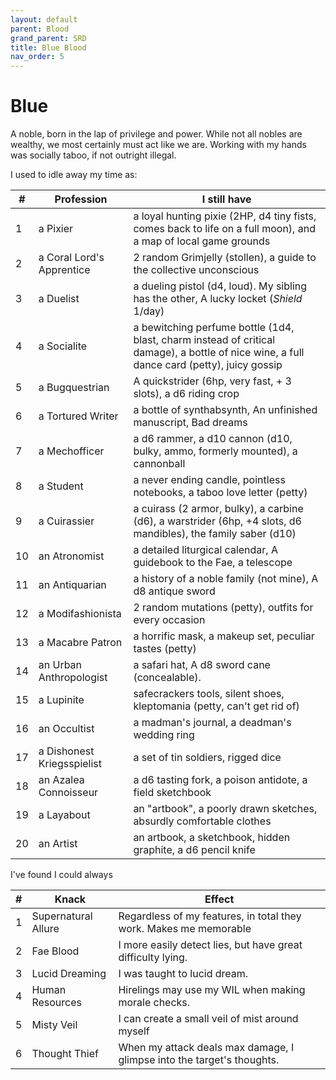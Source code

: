 ```yaml
---
layout: default
parent: Blood
grand_parent: SRD
title: Blue Blood
nav_order: 5
---
```


# Blue
A noble, born in the lap of privilege and power. While not all nobles are wealthy, we most certainly must act like we are. Working with my hands was socially taboo, if not outright illegal.

I used to idle away my time as:

|#|Profession |I still have|
|------|-----------|-|
|1     |a Pixier | a loyal hunting pixie (2HP, d4 tiny fists, comes back to life on a full moon), and a map of local game grounds|
|2     |a Coral Lord's Apprentice | 2 random Grimjelly (stollen), a guide to the collective unconscious|
|3     |a Duelist | a dueling pistol (d4, loud). My sibling has the other, A lucky locket (_Shield_ 1/day)|
|4     |a Socialite|a bewitching perfume bottle (1d4, blast, charm instead of critical damage), a bottle of nice wine, a full dance card (petty), juicy gossip|
|5     |a Bugquestrian|A quickstrider (6hp, very fast, + 3 slots), a d6 riding crop|
|6     |a Tortured Writer|a bottle of synthabsynth, An unfinished manuscript, Bad dreams|
|7     |a Mechofficer|a d6 rammer, a d10 cannon (d10, bulky, ammo, formerly mounted), a cannonball|
|8     |a Student|a never ending candle, pointless notebooks, a taboo love letter (petty)|
|9     |a Cuirassier|a cuirass (2 armor, bulky), a carbine (d6), a warstrider (6hp, +4 slots, d6 mandibles), the family saber (d10)|
|10    |an Atronomist|a detailed liturgical calendar, A guidebook to the Fae, a telescope|
|11    |an Antiquarian|a history of a noble family (not mine), A d8 antique sword|
|12    |a Modifashionista|2 random mutations (petty), outfits for every occasion|
|13    |a Macabre Patron|a horrific mask, a makeup set, peculiar tastes (petty)|
|14    |an Urban Anthropologist|a safari hat, A d8 sword cane (concealable).|
|15    |a Lupinite|safecrackers tools, silent shoes, kleptomania (petty, can't get rid of)|
|16    |an Occultist|a madman's journal, a deadman's wedding ring|
|17    |a Dishonest Kriegsspielist|a set of tin soldiers, rigged dice|
|18    |an Azalea Connoisseur|a d6 tasting fork, a poison antidote, a field sketchbook|
|19    |a Layabout|an "artbook", a poorly drawn sketches, absurdly comfortable clothes|
|20    |an Artist|an artbook, a sketchbook, hidden graphite, a d6 pencil knife|

I've found I could always

|#|Knack |Effect|
|------|-----------|-|
|1     |Supernatural Allure| Regardless of my features, in total they work. Makes me memorable |
|2     |Fae Blood| I more easily detect lies, but have great difficulty lying.|
|3     |Lucid Dreaming | I was taught to lucid dream.|
|4     |Human Resources| Hirelings may use my WIL when making morale checks.|
|5     |Misty Veil|I can create a small veil of mist around myself|
|6     |Thought Thief | When my attack deals max damage, I glimpse into the target's thoughts.|
